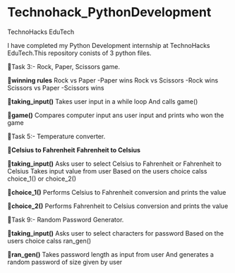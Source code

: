 # Technohack_PythonDevelopment
TechnoHacks EduTech

I have completed my Python Development internship at TechnoHacks EduTech.This repository conists of 3 python files.

🔵Task 3:-  Rock, Paper, Scissors game.

📌**winning rules**
  Rock vs Paper -Paper wins
  Rock vs Scissors -Rock wins
  Scissors vs Paper -Scissors wins
  
📌**taking_input()** 
  Takes user input in a while loop
  And calls game()
  
📌**game()**
  Compares computer input ans user input and prints who won the game
      


🔵Task 5:-  Temperature converter.

📌**Celsius to Fahrenheit**
  **Fahrenheit to Celsius**
  
📌**taking_input()** 
  Asks user to select Celsius to Fahrenheit or Fahrenheit to Celsius
  Takes input value from user
  Based on the users choice calss choice_1() or choice_2()
  
📌**choice_1()**
  Performs Celsius to Fahrenheit conversion and prints the value
  
📌**choice_2()**
  Performs Fahrenheit to Celsius conversion and prints the value
  


🔵Task 9:-  Random Password Generator.

📌**taking_input()** 
  Asks user to select characters for password
  Based on the users choice calss ran_gen()
  
📌**ran_gen()** 
  Takes password length as input from user
  And generates a random password of size given by user
